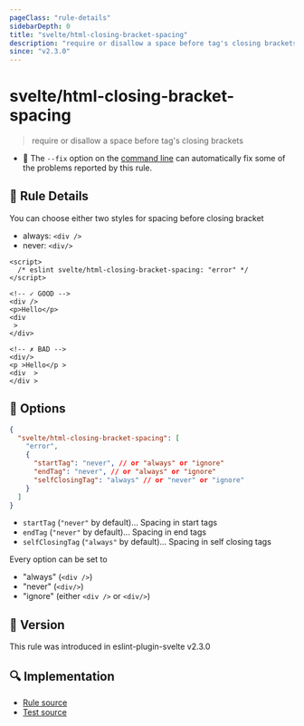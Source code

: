 ```yaml
---
pageClass: "rule-details"
sidebarDepth: 0
title: "svelte/html-closing-bracket-spacing"
description: "require or disallow a space before tag's closing brackets"
since: "v2.3.0"
---
```


# svelte/html-closing-bracket-spacing

> require or disallow a space before tag's closing brackets

- :wrench: The `--fix` option on the [command line](https://eslint.org/docs/user-guide/command-line-interface#fixing-problems) can automatically fix some of the problems reported by this rule.

## :book: Rule Details

You can choose either two styles for spacing before closing bracket

- always: `<div />`
- never: `<div/>`

<ESLintCodeBlock fix>

<!-- prettier-ignore-start -->
<!--eslint-skip-->

```svelte
<script>
  /* eslint svelte/html-closing-bracket-spacing: "error" */
</script>

<!-- ✓ GOOD -->
<div />
<p>Hello</p>
<div
 >
</div>

<!-- ✗ BAD -->
<div/>
<p >Hello</p >
<div  >
</div >
```

<!-- prettier-ignore-end -->

</ESLintCodeBlock>

## :wrench: Options

```json
{
  "svelte/html-closing-bracket-spacing": [
    "error",
    {
      "startTag": "never", // or "always" or "ignore"
      "endTag": "never", // or "always" or "ignore"
      "selfClosingTag": "always" // or "never" or "ignore"
    }
  ]
}
```

- `startTag` (`"never"` by default)... Spacing in start tags
- `endTag` (`"never"` by default)... Spacing in end tags
- `selfClosingTag` (`"always"` by default)... Spacing in self closing tags

Every option can be set to
- "always" (`<div />`)
- "never" (`<div/>`)
- "ignore" (either `<div />` or `<div/>`)

## :rocket: Version

This rule was introduced in eslint-plugin-svelte v2.3.0

## :mag: Implementation

- [Rule source](https://github.com/sveltejs/eslint-plugin-svelte/blob/main/src/rules/html-closing-bracket-spacing.ts)
- [Test source](https://github.com/sveltejs/eslint-plugin-svelte/blob/main/tests/src/rules/html-closing-bracket-spacing.ts)

